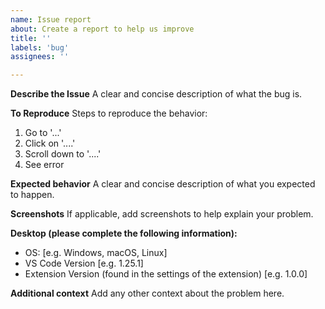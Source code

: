 ```yaml
---
name: Issue report
about: Create a report to help us improve
title: ''
labels: 'bug'
assignees: ''

---
```


**Describe the Issue**
A clear and concise description of what the bug is.

**To Reproduce**
Steps to reproduce the behavior:
1. Go to '...'
2. Click on '....'
3. Scroll down to '....'
4. See error

**Expected behavior**
A clear and concise description of what you expected to happen.

**Screenshots**
If applicable, add screenshots to help explain your problem.

**Desktop (please complete the following information):**
 - OS: [e.g. Windows, macOS, Linux]
 - VS Code Version [e.g. 1.25.1]
 - Extension Version (found in the settings of the extension) [e.g. 1.0.0] 

**Additional context**
Add any other context about the problem here.